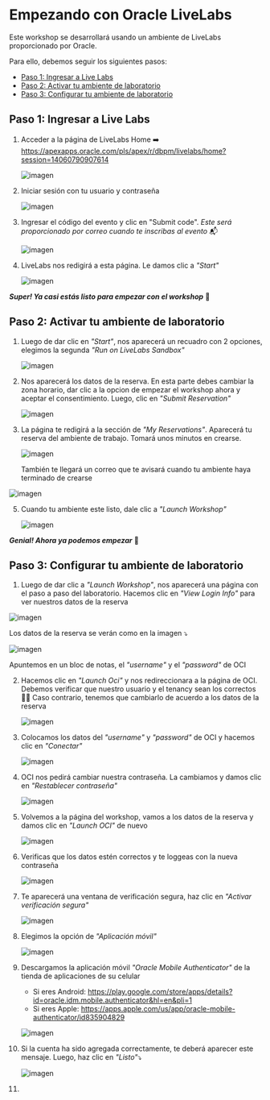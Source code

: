 # Empezando con Oracle LiveLabs

Este workshop se desarrollará usando un ambiente de LiveLabs proporcionado por Oracle. 

Para ello, debemos seguir los siguientes pasos:
- [Paso 1: Ingresar a Live Labs](#Paso1)
- [Paso 2: Activar tu ambiente de laboratorio](#Paso2)
- [Paso 3: Configurar tu ambiente de laboratorio](#Paso3)

 ## <a name="Paso1"></a> Paso 1: Ingresar a Live Labs
 
1.  Acceder a la página de LiveLabs Home ➡️ https://apexapps.oracle.com/pls/apex/r/dbpm/livelabs/home?session=14060790907614

    ![imagen](/PrimerosPasos/imagenes/paso1.png)
   
2. Iniciar sesión con tu usuario y contraseña
   
   ![imagen](/PrimerosPasos/imagenes/paso2.png)
  
3. Ingresar el código del evento y clic en "Submit code". _Este será proporcionado por correo cuando te inscribas al evento_ 📬
   
   ![imagen](/PrimerosPasos/imagenes/paso3.png)

5. LiveLabs nos redigirá a esta página. Le damos clic a _"Start"_

   ![imagen](/PrimerosPasos/imagenes/paso4.png)

**_Super! Ya casi estás listo para empezar con el workshop_** 🚀

 ## <a name="Paso2"></a> Paso 2: Activar tu ambiente de laboratorio

 1. Luego de dar clic en _"Start"_, nos aparecerá un recuadro con 2 opciones, elegimos la segunda _"Run on LiveLabs Sandbox"_

    ![imagen](/PrimerosPasos/imagenes/paso5.png)

 2. Nos aparecerá los datos de la reserva. En esta parte debes cambiar la zona horario, dar clic a la opcion de empezar el workshop ahora y aceptar el consentimiento. Luego, clic en _"Submit Reservation"_

    ![imagen](/PrimerosPasos/imagenes/paso6.png)

3. La página te redigirá a la sección de _"My Reservations"_. Aparecerá tu reserva del ambiente de trabajo. Tomará unos minutos en crearse.

   ![imagen](/PrimerosPasos/imagenes/paso7.png)

   También te llegará un correo que te avisará cuando tu ambiente haya terminado de crearse

  ![imagen](/PrimerosPasos/imagenes/paso8.png)
   
5. Cuando tu ambiente este listo, dale clic a _"Launch Workshop"_

    ![imagen](/PrimerosPasos/imagenes/paso9.png)

**_Genial! Ahora ya podemos empezar_** 🚀

 ## <a name="Paso3"></a> Paso 3: Configurar tu ambiente de laboratorio

 1. Luego de dar clic a _"Launch Workshop"_, nos aparecerá una página con el paso a paso del laboratorio. Hacemos clic en _"View Login Info"_ para ver nuestros datos de la reserva

   ![imagen](/PrimerosPasos/imagenes/paso10.png)

   Los datos de la reserva se verán como en la imagen ⤵️

   ![imagen](/PrimerosPasos/imagenes/paso11.png)
   
   Apuntemos en un bloc de notas, el _"username"_ y el _"password"_ de OCI

 2. Hacemos clic en _"Launch Oci"_ y nos redireccionara a la página de OCI. Debemos verificar que nuestro usuario y el tenancy sean los correctos 🕵️‍♀️ Caso contrario, tenemos que cambiarlo de acuerdo a los datos de la reserva
    
     ![imagen](/PrimerosPasos/imagenes/paso12.png)

  3. Colocamos los datos del _"username"_ y _"password"_ de OCI y hacemos clic en _"Conectar"_

      ![imagen](/PrimerosPasos/imagenes/paso13.png)

 4. OCI nos pedirá cambiar nuestra contraseña. La cambiamos y damos clic en _"Restablecer contraseña"_

     ![imagen](/PrimerosPasos/imagenes/paso14.png)

 5. Volvemos a la página del workshop, vamos a los datos de la reserva y damos clic en _"Launch OCI"_ de nuevo

     ![imagen](/PrimerosPasos/imagenes/paso15.png)

 6. Verificas que los datos estén correctos y te loggeas con la nueva contraseña

     ![imagen](/PrimerosPasos/imagenes/paso16.png)

7. Te aparecerá una ventana de verificación segura, haz clic en _"Activar verificación segura"_

   ![imagen](/PrimerosPasos/imagenes/paso17.png)

8. Elegimos la opción de _"Aplicación móvil"_

   ![imagen](/PrimerosPasos/imagenes/paso18.png)

9. Descargamos la aplicación móvil _"Oracle Mobile Authenticator"_ de la tienda de aplicaciones de su celular
    - Si eres Android: https://play.google.com/store/apps/details?id=oracle.idm.mobile.authenticator&hl=en&pli=1
    - Si eres Apple: https://apps.apple.com/us/app/oracle-mobile-authenticator/id835904829

    ![imagen](/PrimerosPasos/imagenes/paso19.png)

10. Si la cuenta ha sido agregada correctamente, te deberá aparecer este mensaje. Luego, haz clic en _"Listo"_⤵️
    
    ![imagen](/PrimerosPasos/imagenes/paso19.png)

11. 
